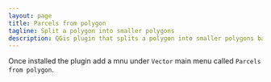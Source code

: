 ```yaml
---
layout: page
title: Parcels from polygon
tagline: Split a polygon into smaller polygons
description: QGis plugin that splits a polygon into smaller polygons based on area and direction
---
```


Once installed the plugin add a mnu under `Vector` main menu called 
`Parcels from polygon`.